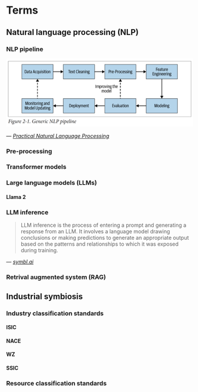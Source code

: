 # Terms

## Natural language processing (NLP)

### NLP pipeline

![NLP pipeline](/img/NLP%20pipeline.png)

&mdash; *[Practical Natural Language Processing](https://www.oreilly.com/library/view/practical-natural-language/9781492054047/)*

### Pre-processing

### Transformer models

### Large language models (LLMs)

#### Llama 2

### LLM inference

> LLM inference is the process of entering a prompt and generating a response from an LLM. It involves a language model drawing conclusions or making predictions to generate an appropriate output based on the patterns and relationships to which it was exposed during training.

&mdash; *[symbl.ai](https://symbl.ai/developers/blog/a-guide-to-llm-inference-performance-monitoring/)*

### Retrival augmented system (RAG)

## Industrial symbiosis

### Industry classification standards

#### ISIC

#### NACE

#### WZ

#### SSIC

### Resource classification standards


